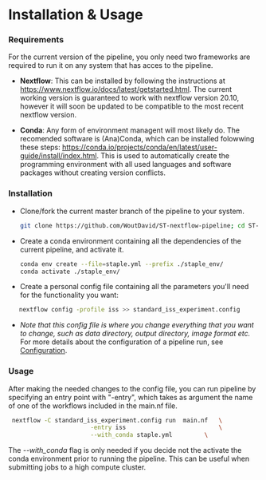 # Installation & Usage

### Requirements
For the current version of the pipeline, you only need two frameworks are required to run it on any system that has acces to the pipeline.

- **Nextflow**: This can be installed by following the instructions at https://www.nextflow.io/docs/latest/getstarted.html.
The current working version is guaranteed to work with nextflow version 20.10, however it will soon be updated to be compatible to the most recent nextflow version.

- **Conda**: Any form of environment managent will most likely do. The recomended software is (Ana)Conda, which can be installed folowwing these steps: https://conda.io/projects/conda/en/latest/user-guide/install/index.html. This is used to automatically create the programming environment with all used languages and software packages without creating version conflicts.


### Installation

- Clone/fork the current master branch of the pipeline to your system.
 	```bash
	git clone https://github.com/WoutDavid/ST-nextflow-pipeline; cd ST-nextflow-pipeline
	```
- Create a conda environment containing all the dependencies of the current pipeline, and activate it.
 	```bash
	conda env create --file=staple.yml --prefix ./staple_env/
	conda activate ./staple_env/
	```
- Create a personal config file containing all the parameters you'll need for the functionality you want:
 ```bash
	nextflow config -profile iss >> standard_iss_experiment.config
  ```
- *Note that this config file is where you change everything that you want to change, such as data directory, output directory, image format etc.*
For more details about the configuration of a pipeline run, see [Configuration](configuration.md).

### Usage
 After making the needed changes to the config file, you can run pipeline by specifying an entry point with "-entry", which takes as argument the name of one of the workflows included in the main.nf file.  


 ```bash
  nextflow -C standard_iss_experiment.config run  main.nf	\
						-entry iss							\
						--with_conda staple.yml			\
```

The *--with_conda* flag is only needed if you decide not the activate the conda environment prior to running the pipeline. This can be useful when submitting jobs to a high compute cluster.



